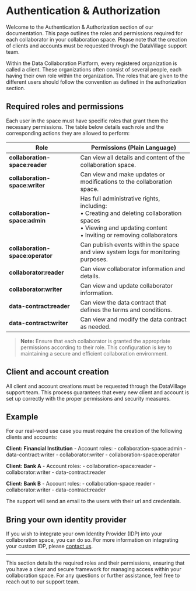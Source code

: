 # Authentication & Authorization

Welcome to the Authentication & Authorization section of our documentation. This page outlines the roles and permissions required for each collaborator in your collaboration space. Please note that the creation of clients and accounts must be requested through the DataVillage support team.

Within the Data Collaboration Platform, every registered organization is called a client. These organizations often consist of several people, each having their own role within the organization. The roles that are given to the different users should follow the convention as defined in the authorization section.

## Required roles and permissions

Each user in the space must have specific roles that grant them the necessary permissions. The table below details each role and the corresponding actions they are allowed to perform:

| Role                             | Permissions (Plain Language)                                                                                                                                                  |
| -------------------------------- | ----------------------------------------------------------------------------------------------------------------------------------------------------------------------------- |
| **collaboration-space:reader**   | Can view all details and content of the collaboration space.                                                                                                                  |
| **collaboration-space:writer**   | Can view and make updates or modifications to the collaboration space.                                                                                                        |
| **collaboration-space:admin**    | Has full administrative rights, including: <br />• Creating and deleting collaboration spaces <br />• Viewing and updating content <br />• Inviting or removing collaborators |
| **collaboration-space:operator** | Can publish events within the space and view system logs for monitoring purposes.                                                                                             |
| **collaborator:reader**          | Can view collaborator information and details.                                                                                                                                |
| **collaborator:writer**          | Can view and update collaborator information.                                                                                                                                 |
| **data-contract:reader**         | Can view the data contract that defines the terms and conditions.                                                                                                             |
| **data-contract:writer**         | Can view and modify the data contract as needed.                                                                                                                              |

> **Note:** Ensure that each collaborator is granted the appropriate permissions according to their role. This configuration is key to maintaining a secure and efficient collaboration environment.

## Client and account creation

All client and account creations must be requested through the DataVillage support team. This process guarantees that every new client and account is set up correctly with the proper permissions and security measures.

## Example

For our real-word use case you must require the creation of the following clients and accounts:

**Client: Financial Institution** - Account roles: - collaboration-space:admin - data-contract:writer - collaborator:writer - collaboration-space:operator

**Client: Bank A** - Account roles: - collaboration-space:reader - collaborator:writer - data-contract:reader

**Client: Bank B** - Account roles: - collaboration-space:reader - collaborator:writer - data-contract:reader

The support will send an email to the users with their url and credentials.

## Bring your own identity provider

If you wish to integrate your own Identity Provider (IDP) into your collaboration space, you can do so. For more information on integrating your custom IDP, please [contact us](mailto:support@datavillage.com).

---

This section details the required roles and their permissions, ensuring that you have a clear and secure framework for managing access within your collaboration space. For any questions or further assistance, feel free to reach out to our support team.
